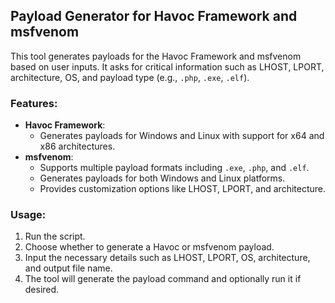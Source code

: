 ## Payload Generator for Havoc Framework and msfvenom

This tool generates payloads for the Havoc Framework and msfvenom based on user inputs. It asks for critical information such as LHOST, LPORT, architecture, OS, and payload type (e.g., `.php`, `.exe`, `.elf`).

### Features:
- **Havoc Framework**:
  - Generates payloads for Windows and Linux with support for x64 and x86 architectures.
- **msfvenom**:
  - Supports multiple payload formats including `.exe`, `.php`, and `.elf`.
  - Generates payloads for both Windows and Linux platforms.
  - Provides customization options like LHOST, LPORT, and architecture.

### Usage:
1. Run the script.
2. Choose whether to generate a Havoc or msfvenom payload.
3. Input the necessary details such as LHOST, LPORT, OS, architecture, and output file name.
4. The tool will generate the payload command and optionally run it if desired.
